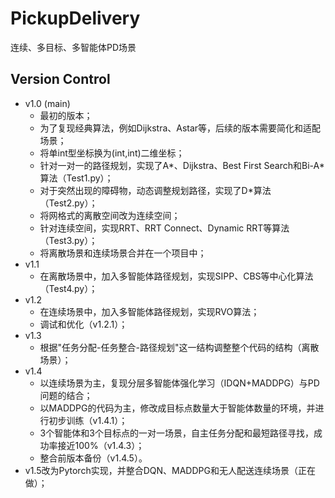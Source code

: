 # PickupDelivery
连续、多目标、多智能体PD场景

## Version Control
- v1.0 (main)
  * 最初的版本；
  * 为了复现经典算法，例如Dijkstra、Astar等，后续的版本需要简化和适配场景；
  * 将单int型坐标换为(int,int)二维坐标；
  * 针对一对一的路径规划，实现了A*、Dijkstra、Best First Search和Bi-A*算法（Test1.py）；
  * 对于突然出现的障碍物，动态调整规划路径，实现了D*算法（Test2.py）；
  * 将网格式的离散空间改为连续空间；
  * 针对连续空间，实现RRT、RRT Connect、Dynamic RRT等算法（Test3.py）；
  * 将离散场景和连续场景合并在一个项目中；
- v1.1
  * 在离散场景中，加入多智能体路径规划，实现SIPP、CBS等中心化算法（Test4.py）；
- v1.2
  * 在连续场景中，加入多智能体路径规划，实现RVO算法；
  * 调试和优化（v1.2.1）；
- v1.3
  * 根据"任务分配-任务整合-路径规划"这一结构调整整个代码的结构（离散场景）；
- v1.4
  * 以连续场景为主，复现分层多智能体强化学习（IDQN+MADDPG）与PD问题的结合；
  * 以MADDPG的代码为主，修改成目标点数量大于智能体数量的环境，并进行初步训练（v1.4.1）；
  * 3个智能体和3个目标点的一对一场景，自主任务分配和最短路径寻找，成功率接近100%（v1.4.3）；
  * 整合前版本备份（v1.4.5）。
- v1.5改为Pytorch实现，并整合DQN、MADDPG和无人配送连续场景（正在做）；